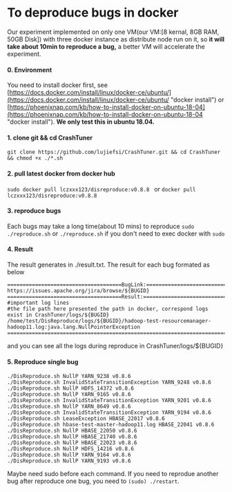 # To deproduce bugs in docker

Our experiment implemented on only one VM(our VM:[8 kernal, 8GB RAM, 50GB Disk]) with three docker instance as distribute node run on it, so **it will take about 10min to reproduce a bug,** a better VM will accelerate the experiment.
#### 0. Environment
You need to install docker first, see [https://docs.docker.com/install/linux/docker-ce/ubuntu/](https://docs.docker.com/install/linux/docker-ce/ubuntu/ "docker install") or [https://phoenixnap.com/kb/how-to-install-docker-on-ubuntu-18-04](https://phoenixnap.com/kb/how-to-install-docker-on-ubuntu-18-04 "docker install").
**We only test this in ubuntu 18.04.**

#### 1. clone git && cd CrashTuner
`git clone https://github.com/lujiefsi/CrashTuner.git && cd CrashTuner && chmod +x ./*.sh`
#### 2. pull latest docker from docker hub
`sudo docker pull lczxxx123/disreproduce:v0.8.8 ` or `docker pull lczxxx123/disreproduce:v0.8.8`
#### 3. reproduce bugs
Each bugs may take a long time(about 10 mins) to reproduce
`sudo ./reproduce.sh` 
or `./reproduce.sh` if you don&apos;t need to exec docker with `sudo`
#### 4. Result
The result generates in ./result.txt. The result for each bug formated as below

    =====================================BugLink:==========================================
    https://issues.apache.org/jira/browse/${BUGID}
    =====================================Result:===========================================
    #important log lines 
	#the file path here presented the path in docker, correspond logs exist in CrashTuner/logs/${BUGID}
	/home/test/DisReproduce/logs/${BUGID}/hadoop-test-resourcemanager-hadoop11.log:java.lang.NullPointerException
    =======================================================================================
	
and you can see all the logs during reproduce in CrashTuner/logs/${BUGID}
#### 5. Reproduce single bug

	./DisReproduce.sh NullP YARN_9238 v0.8.6
	./DisReproduce.sh InvalidStateTransitionException YARN_9248 v0.8.6
	./DisReproduce.sh NullP HDFS_14372 v0.8.6
	./DisReproduce.sh NullP YARN_9165 v0.8.6
	./DisReproduce.sh InvalidStateTransitionException YARN_9201 v0.8.6
	./DisReproduce.sh NullP YARN_8649 v0.8.6
	./DisReproduce.sh InvalidStateTransitionException YARN_9194 v0.8.6
	./DisReproduce.sh LeaseException HBASE_22017 v0.8.6
	./DisReproduce.sh hbase-test-master-hadoop11.log HBASE_22041 v0.8.6
	./DisReproduce.sh NullP HBASE_22050 v0.8.6
	./DisReproduce.sh NullP HBASE_21740 v0.8.6
	./DisReproduce.sh NullP HBASE_22023 v0.8.6
	./DisReproduce.sh NullP HDFS_14216 v0.8.6
	./DisReproduce.sh NullP YARN_9164 v0.8.6
	./DisReproduce.sh NullP YARN_9193 v0.8.6	
Maybe need sudo before each command.
If you need to reprodue another bug after reproduce one bug, you need to `(sudo) ./restart`.
	
